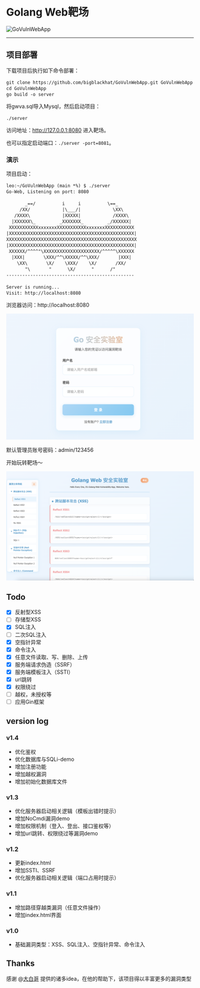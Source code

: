 # Golang Web靶场

![GoVulnWebApp](https://socialify.git.ci/bigblackhat/GoVulnWebApp/image?description=1&font=KoHo&forks=1&issues=1&owner=1&pattern=Signal&pulls=1&stargazers=1&theme=Auto)

---

## 项目部署

下载项目后执行如下命令部署：

```shell
git clone https://github.com/bigblackhat/GoVulnWebApp.git GoVulnWebApp
cd GoVulnWebApp
go build -o server
```

将gwva.sql导入Mysql，然后启动项目：

```shell
./server
```

访问地址：http://127.0.0.1:8080 进入靶场。

也可以指定启动端口：`./server -port=8081`。

### 演示

项目启动：

```shell
leo:~/GoVulnWebApp (main *%) $ ./server
Go-Web, Listening on port: 8080

       _==/          i     i          \==_
     /XX/            |\___/|            \XX\
   /XXXX\            |XXXXX|            /XXXX\
  |XXXXXX\_         _XXXXXXX_         _/XXXXXX|
 XXXXXXXXXXXxxxxxxxXXXXXXXXXXXxxxxxxxXXXXXXXXXXX
|XXXXXXXXXXXXXXXXXXXXXXXXXXXXXXXXXXXXXXXXXXXXXXX|
XXXXXXXXXXXXXXXXXXXXXXXXXXXXXXXXXXXXXXXXXXXXXXXXX
|XXXXXXXXXXXXXXXXXXXXXXXXXXXXXXXXXXXXXXXXXXXXXXX|
 XXXXXX/^^^^"\XXXXXXXXXXXXXXXXXXXXX/^^^^^\XXXXXX
  |XXX|       \XXX/^^\XXXXX/^^\XXX/       |XXX|
    \XX\       \X/    \XXX/    \X/       /XX/
       "\       "      \X/      "      /"
------------------------------------------------

Server is running...
Visit: http://localhost:8080
```

浏览器访问：http://localhost:8080

![](img/login.png)

默认管理员账号密码：admin/123456

开始玩转靶场～

![](img/index.png)

## Todo

- [x] 反射型XSS
- [ ] 存储型XSS
- [x] SQL注入
- [ ] 二次SQL注入
- [x] 空指针异常
- [x] 命令注入
- [x] 任意文件读取、写、删除、上传
- [x] 服务端请求伪造（SSRF）
- [x] 服务端模板注入（SSTI）
- [x] url跳转
- [x] 权限绕过
- [ ] 越权，未授权等
- [ ] 应用Gin框架

## version log

### v1.4

* 优化鉴权
* 优化数据库与SQLi-demo
* 增加注册功能
* 增加越权漏洞
* 增加初始化数据库文件

### v1.3

* 优化服务器启动相关逻辑（模板出错时提示）
* 增加NoCmdi漏洞demo
* 增加权限机制（登入、登出、接口鉴权等）
* 增加url跳转、权限绕过等漏洞demo

### v1.2

* 更新index.html
* 增加SSTI、SSRF
* 优化服务器启动相关逻辑（端口占用时提示）

### v1.1

* 增加路径穿越类漏洞（任意文件操作）
* 增加index.html界面

### v1.0

* 基础漏洞类型：XSS、SQL注入、空指针异常、命令注入

## Thanks

感谢 @[大白哥](https://github.com/1derian) 提供的诸多idea，在他的帮助下，该项目得以丰富更多的漏洞类型